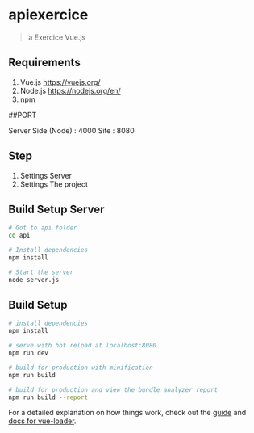 # apiexercice

> a Exercice Vue.js 

## Requirements

1) Vue.js https://vuejs.org/
2) Node.js https://nodejs.org/en/
3) npm 



##PORT

Server Side (Node) : 4000
Site : 8080

## Step

1) Settings Server
2) Settings The project

## Build Setup Server

``` bash
# Got to api folder
cd api

# Install dependencies
npm install

# Start the server
node server.js

``` 

## Build Setup

``` bash
# install dependencies
npm install

# serve with hot reload at localhost:8080
npm run dev

# build for production with minification
npm run build

# build for production and view the bundle analyzer report
npm run build --report
```

For a detailed explanation on how things work, check out the [guide](http://vuejs-templates.github.io/webpack/) and [docs for vue-loader](http://vuejs.github.io/vue-loader).
